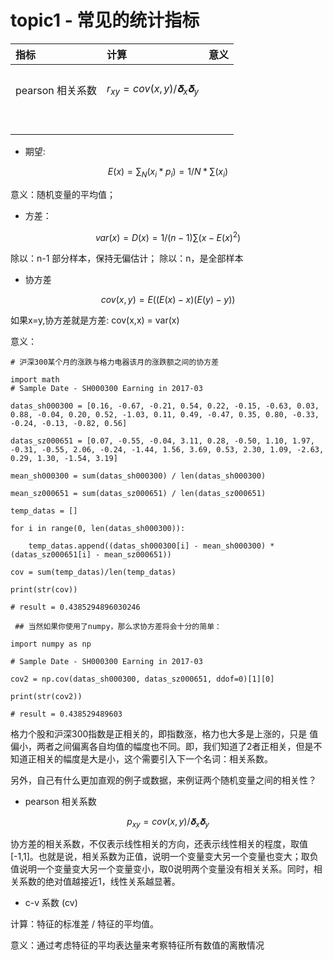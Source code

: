 # topic1 - 常见的统计指标





| 指标 | 计算 | 意义 |
| :--- | :--- | :--- |
|  |  |  |
|  |  |  |
|  |  |  |
| pearson 相关系数 |$$r_{xy} = cov(x,y)/𝛅_{x}𝛅_{y}$$|  |
|  |  |  |
|  |  |  |
|  |  |  |
|  |  |  |
|  |  |  |
|  |  |  |
|  |  |  |
|  |  |  |



* 期望:

$$E(x) = \sum_{N}(x_i* p_i) = 1/N * \sum(x_i)$$

意义：随机变量的平均值；

* 方差：

$$var(x) = D(x) = 1/(n-1)\sum(x-E(x)^2)$$

除以：n-1 部分样本，保持无偏估计；
除以：n，是全部样本


* 协方差

$$cov(x,y) = E((E(x)-x)(E(y)-y))$$

如果x=y,协方差就是方差: cov(x,x) = var(x)

意义：

```
# 沪深300某个月的涨跌与格力电器该月的涨跌额之间的协方差

import math
# Sample Date - SH000300 Earning in 2017-03

datas_sh000300 = [0.16, -0.67, -0.21, 0.54, 0.22, -0.15, -0.63, 0.03, 0.88, -0.04, 0.20, 0.52, -1.03, 0.11, 0.49, -0.47, 0.35, 0.80, -0.33, -0.24, -0.13, -0.82, 0.56]

datas_sz000651 = [0.07, -0.55, -0.04, 3.11, 0.28, -0.50, 1.10, 1.97, -0.31, -0.55, 2.06, -0.24, -1.44, 1.56, 3.69, 0.53, 2.30, 1.09, -2.63, 0.29, 1.30, -1.54, 3.19]

mean_sh000300 = sum(datas_sh000300) / len(datas_sh000300)

mean_sz000651 = sum(datas_sz000651) / len(datas_sz000651)

temp_datas = []

for i in range(0, len(datas_sh000300)):

    temp_datas.append((datas_sh000300[i] - mean_sh000300) * (datas_sz000651[i] - mean_sz000651))

cov = sum(temp_datas)/len(temp_datas)

print(str(cov))

# result = 0.4385294896030246

 ## 当然如果你使用了numpy，那么求协方差将会十分的简单：

import numpy as np

# Sample Date - SH000300 Earning in 2017-03

cov2 = np.cov(datas_sh000300, datas_sz000651, ddof=0)[1][0]

print(str(cov2))

# result = 0.438529489603

```

格力个股和沪深300指数是正相关的，即指数涨，格力也大多是上涨的，只是 值偏小，两者之间偏离各自均值的幅度也不同。即，我们知道了2者正相关，但是不知道正相关的幅度是大是小，这个需要引入下一个名词：相关系数。

另外，自己有什么更加直观的例子或数据，来例证两个随机变量之间的相关性？





* pearson 相关系数

$$p_{xy} = cov(x,y)/𝛅_x𝛅_y$$

协方差的相关系数，不仅表示线性相关的方向，还表示线性相关的程度，取值[-1,1]。也就是说，相关系数为正值，说明一个变量变大另一个变量也变大；取负值说明一个变量变大另一个变量变小，取0说明两个变量没有相关关系。同时，相关系数的绝对值越接近1，线性关系越显著。



* c-v 系数 (cv) 

计算：特征的标准差 / 特征的平均值。

意义：通过考虑特征的平均表达量来考察特征所有数值的离散情况







